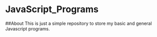 # JavaScript_Programs
##About
This is just a simple repository to store my basic and general Javascript programs.
